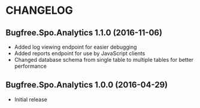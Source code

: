 # CHANGELOG

## Bugfree.Spo.Analytics 1.1.0 (2016-11-06)

* Added log viewing endpoint for easier debugging
* Added reports endpoint for use by JavaScript clients
* Changed database schema from single table to multiple tables for better performance

## Bugfree.Spo.Analytics 1.0.0 (2016-04-29)

* Initial release